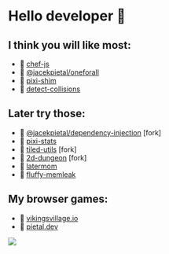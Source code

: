 # Hello developer 👋

## I think you will like most:
- 🚀 [chef-js](https://github.com/chef-js/)
- 🚀 [@jacekpietal/oneforall](https://github.com/Prozi/oneforall)
- 🚀 [pixi-shim](https://github.com/Prozi/pixi-shim)
- 🚀 [detect-collisions](https://github.com/Prozi/detect-collisions)

## Later try those:
- 🚀 [@jacekpietal/dependency-injection](https://github.com/Prozi/dependency-injection) [fork]
- 🚀 [pixi-stats](https://github.com/Prozi/pixi-stats)
- 🚀 [tiled-utils](https://github.com/Prozi/tiled-utils) [fork]
- 🚀 [2d-dungeon](https://github.com/Prozi/dungeon-generator) [fork]
- 🚀 [latermom](https://github.com/Prozi/latermom)
- 🚀 [fluffy-memleak](https://github.com/Prozi/fluffy)

## My browser games:
- 🚀 [vikingsvillage.io](https://www.vikingsvillage.io/game/)
- 🚀 [pietal.dev](https://pietal.dev)

![](https://pietal.dev/assets/img/screenshot/screenshot-06.jpg?v=2)
